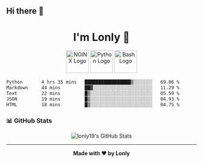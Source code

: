## Hi there 👋

<h1 align="center">I'm Lonly 👋</h1>

<p align="center">
  <img src="https://www.vectorlogo.zone/logos/nginx/nginx-ar21.svg" alt="NGINX Logo" height="60"/>
  <img src="https://www.vectorlogo.zone/logos/python/python-ar21.svg" alt="Python Logo" height="60"/>
  <img src="https://bashlogo.com/img/logo/png/full_colored_light.png" alt="Bash Logo" height="60"/>
</p>

 <!--START_SECTION:waka-->

```txt
Python       4 hrs 35 mins   █████████████████▒░░░░░░░   69.86 %
Markdown     44 mins         ██▓░░░░░░░░░░░░░░░░░░░░░░   11.29 %
Text         22 mins         █▒░░░░░░░░░░░░░░░░░░░░░░░   05.59 %
JSON         19 mins         █▒░░░░░░░░░░░░░░░░░░░░░░░   04.93 %
HTML         18 mins         █▒░░░░░░░░░░░░░░░░░░░░░░░   04.75 %
```

<!--END_SECTION:waka-->

### 📊 GitHub Stats
<p align="center">
  <img src="https://github-readme-stats.vercel.app/api?username=lonly19&show_icons=true&theme=radical" alt="lonly19's GitHub Stats"/>
</p>

---

<p align="center">
  <b>Made with ❤️ by Lonly</b>
</p>
